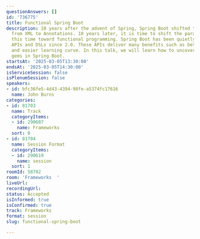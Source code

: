 ```yaml
---
questionAnswers: []
id: '736775'
title: Functional Spring Boot
description: 10 years after the advent of Spring, Spring Boot shifted the paradigm
  from XML to Annotations. 10 years later, it is time to shift the paradigm again,
  this time toward functional programming. Spring Boot has been quietly adding functional
  APIs and DSLs since 2.0. These APIs deliver many benefits such as better performance
  and easier learning curve. In this talk, we will learn how to uncover these hidden
  gems in Spring Boot.
startsAt: '2025-03-05T13:30:00'
endsAt: '2025-03-05T14:30:00'
isServiceSession: false
isPlenumSession: false
speakers:
- id: bfc36fe5-4d43-4394-98fe-a5374fc17616
  name: John Burns
categories:
- id: 81703
  name: Track
  categoryItems:
  - id: 290607
    name: Frameworks
  sort: 0
- id: 81704
  name: Session Format
  categoryItems:
  - id: 290619
    name: session
  sort: 1
roomId: 58702
room: 'Frameworks  '
liveUrl:
recordingUrl:
status: Accepted
isInformed: true
isConfirmed: true
track: Frameworks
format: session
slug: functional-spring-boot

---
```

